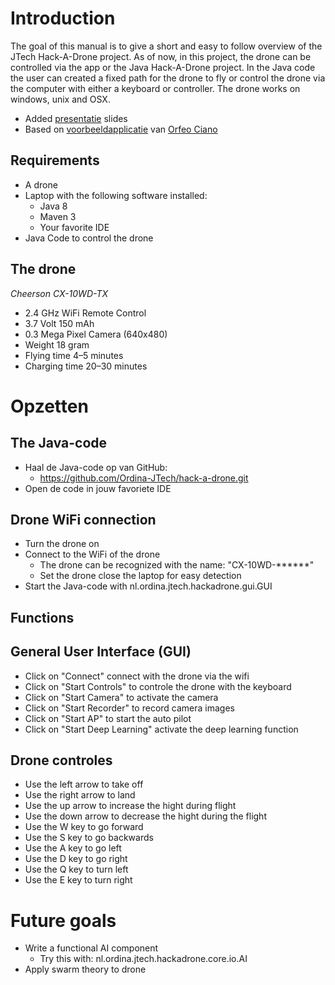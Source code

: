 # Introduction
The goal of this manual is to give a short and easy to follow overview of the JTech Hack-A-Drone project. As of now, in this project, the drone can be controlled via the app or the Java Hack-A-Drone project. In the Java code the user can created a fixed path for the drone to fly or control the drone via the computer with either a keyboard or controller. The drone works on windows, unix and  OSX.

- Added [presentatie] slides
- Based on [voorbeeldapplicatie] van [Orfeo Ciano]


## Requirements

- A drone
- Laptop with the following software installed:
  - Java 8
  - Maven 3
  - Your favorite IDE
- Java Code to control the drone


## The drone

*Cheerson CX-10WD-TX*

- 2.4 GHz WiFi Remote Control
- 3.7 Volt 150 mAh
- 0.3 Mega Pixel Camera (640x480)
- Weight 18 gram
- Flying time 4–5 minutes
- Charging time 20–30 minutes


# Opzetten

## The Java-code

- Haal de Java-code op van GitHub:
  - https://github.com/Ordina-JTech/hack-a-drone.git
- Open de code in jouw favoriete IDE


## Drone WiFi connection

- Turn the drone on
- Connect to the WiFi of the drone
  - The drone can be recognized with the name: "CX-10WD-******"
  - Set the drone close the laptop for easy detection
- Start the Java-code with nl.ordina.jtech.hackadrone.gui.GUI


## Functions


## General User Interface (GUI)
  
- Click on "Connect" connect with the drone via the wifi
- Click on "Start Controls" to controle the drone with the keyboard
- Click on "Start Camera" to activate the camera
- Click on "Start Recorder" to record camera images
- Click on "Start AP" to start the auto pilot
- Click on "Start Deep Learning" activate the deep learning function

## Drone controles

- Use the left arrow to take off
- Use the right  arrow to land
- Use the up arrow to increase the hight during flight
- Use the down arrow to decrease the hight during the flight
- Use the W key to go forward
- Use the S key to go backwards
- Use the A key to go left
- Use the D key to go right
- Use the Q key to turn left
- Use the E key to turn right

# Future goals

- Write a functional AI component
  - Try this with: nl.ordina.jtech.hackadrone.core.io.AI
- Apply swarm theory to drone

[presentatie]: https://ordina-jtech.github.io/hack-a-drone
[voorbeeldapplicatie]: https://github.com/Otacon/wifi_china_drone_controller
[Orfeo Ciano]: https://github.com/Otacon
